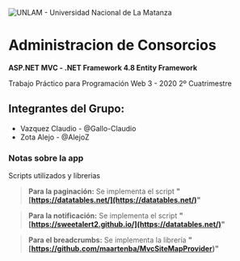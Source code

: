 ![UNLAM - Universidad Nacional de La Matanza](https://www.grupolarabida.org/wp-content/uploads/2020/10/Argentina_UniversidadNacionaldeLaMatanza_UNLAM_02_.jpg)
# Administracion de Consorcios

**ASP.NET MVC - .NET Framework 4.8
Entity Framework**

Trabajo Práctico para Programación Web 3 - 2020 2º Cuatrimestre
## Integrantes del Grupo:
  - Vazquez Claudio - @Gallo-Claudio
  - Zota Alejo - @AlejoZ

### Notas sobre la app
Scripts utilizados y librerias

> **Para la paginación:** Se implementa el script **"[https://datatables.net/](https://datatables.net/)"**

> **Para la notificación:** Se implementa el script **"[https://sweetalert2.github.io/](https://datatables.net/)"**

> **Para el breadcrumbs:** Se implementa la librería **"[https://github.com/maartenba/MvcSiteMapProvider)"**

